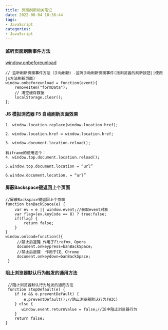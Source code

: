 ```yaml
---
title: 页面刷新相关笔记
date: 2022-08-04 10:36:44
tags:
- JavaScript
categories:
- JavaScript
---
```


#### 监听页面刷新事件方法

[window.onbeforeunload](https://developer.mozilla.org/zh-CN/docs/Web/API/WindowEventHandlers/onbeforeunload)

```
// 监听刷新页面事件方法（手动刷新）-监听手动刷新页面事件(按浏览器的刷新按钮||使用js方法刷新页面)
window.onbeforeunload = function(event){
    removeItem("formData");
    // 清空缓存数据
	localStorage.clear();
};
```

#### JS 模拟浏览器 F5 自动刷新页面效果

```
1. window.location.replace(window.location.href);

2. window.location.href = window.location.href;

3. window.document.location.reload();
 
有iframe的使用这个：
4. window.top.document.location.reload();
 
5.window.top.document.location = “url”

6.window.document.location. = “url”
```

#### 屏蔽Backspace键返回上个页面

```
//屏蔽Backspace键返回上个页面
function banBackSpace(e) {
    var ev = e || window.event;//获取event对象  
    var flag=(ev.keyCode == 8) ? true:false;
    if(flag) {
        return false;
    }
}
window.onload=function(){
     //禁止后退键 作用于Firefox、Opera
     document.onkeypress=banBackSpace;
     //禁止后退键  作用于IE、Chrome
     document.onkeydown=banBackSpace;
 }
```

#### 阻止浏览器默认行为触发的通用方法

```
 //阻止浏览器默认行为触发的通用方法 
 function stopDefault(e) {
    if (e && e.preventDefault) {
        e.preventDefault();//防止浏览器默认行为(W3C) 
    } else {
       window.event.returnValue = false;//IE中阻止浏览器行为 
    }
    return false;
}
```
